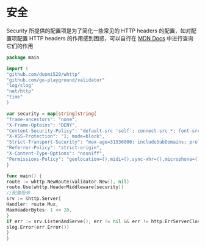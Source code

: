 # 安全

Security 所提供的配置项是为了简化一些常见的 HTTP headers 的配置，如对配置项配置 HTTP headers 的作用感到困惑，可以自行在 [MDN Docs](https://developer.mozilla.org/en-US/docs/Web/HTTP/Headers) 中进行查询它们的作用

```go
package main

import (
"github.com/duomi520/whttp"
"github.com/go-playground/validator"
"log/slog"
"net/http"
"time"
)

var security = map[string]string{
"frame-ancestors": "none",
"X-Frame-Optoins": "DENY",
"Content-Security-Policy": "default-src 'self'; connect-src *; font-src *; script-src-elem * 'unsafe-inline'; img-src * data:; style-src * 'unsafe-inline';",
"X-XSS-Protection": "1; mode=block",
"Strict-Transport-Security": "max-age=31536000; includeSubDomains; preload",
"Referrer-Policy": "strict-origin",
"X-Content-Type-Options": "nosniff",
"Permissions-Policy": "geolocation=(),midi=(),sync-xhr=(),microphone=(),camera=(),magnetometer=(),gyroscope=(),fullscreen=(self),payment=()",
}

func main() {
route := whttp.NewRoute(validator.New(), nil)
route.Use(whttp.HeaderMiddleware(security))
//配置服务
srv := &http.Server{
Handler: route.Mux,
MaxHeaderBytes: 1 << 20,
}
if err := srv.ListenAndServe(); err != nil && err != http.ErrServerClosed {
slog.Error(err.Error())
}
}
```
